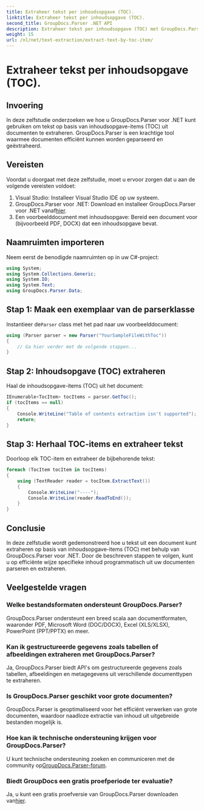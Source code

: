 ```yaml
---
title: Extraheer tekst per inhoudsopgave (TOC).
linktitle: Extraheer tekst per inhoudsopgave (TOC).
second_title: GroupDocs.Parser .NET API
description: Extraheer tekst per inhoudsopgave (TOC) met GroupDocs.Parser voor .NET. Leer efficiënte technieken voor het parseren van documenten voor gestructureerde gegevensextractie.
weight: 15
url: /nl/net/text-extraction/extract-text-by-toc-item/
---
```


# Extraheer tekst per inhoudsopgave (TOC).

## Invoering
In deze zelfstudie onderzoeken we hoe u GroupDocs.Parser voor .NET kunt gebruiken om tekst op basis van inhoudsopgave-items (TOC) uit documenten te extraheren. GroupDocs.Parser is een krachtige tool waarmee documenten efficiënt kunnen worden geparseerd en geëxtraheerd.
## Vereisten
Voordat u doorgaat met deze zelfstudie, moet u ervoor zorgen dat u aan de volgende vereisten voldoet:
1. Visual Studio: Installeer Visual Studio IDE op uw systeem.
2.  GroupDocs.Parser voor .NET: Download en installeer GroupDocs.Parser voor .NET vanaf[hier](https://releases.groupdocs.com/parser/net/).
3. Een voorbeelddocument met inhoudsopgave: Bereid een document voor (bijvoorbeeld PDF, DOCX) dat een inhoudsopgave bevat.

## Naamruimten importeren
Neem eerst de benodigde naamruimten op in uw C#-project:
```csharp
using System;
using System.Collections.Generic;
using System.IO;
using System.Text;
using GroupDocs.Parser.Data;
```
## Stap 1: Maak een exemplaar van de parserklasse
 Instantieer de`Parser` class met het pad naar uw voorbeelddocument:
```csharp
using (Parser parser = new Parser("YourSampleFileWithToc"))
{
    // Ga hier verder met de volgende stappen...
}
```
## Stap 2: Inhoudsopgave (TOC) extraheren
Haal de inhoudsopgave-items (TOC) uit het document:
```csharp
IEnumerable<TocItem> tocItems = parser.GetToc();
if (tocItems == null)
{
    Console.WriteLine("Table of contents extraction isn't supported");
    return;
}
```
## Stap 3: Herhaal TOC-items en extraheer tekst
Doorloop elk TOC-item en extraheer de bijbehorende tekst:
```csharp
foreach (TocItem tocItem in tocItems)
{
    using (TextReader reader = tocItem.ExtractText())
    {
        Console.WriteLine("----");
        Console.WriteLine(reader.ReadToEnd());
    }
}
```

## Conclusie
In deze zelfstudie wordt gedemonstreerd hoe u tekst uit een document kunt extraheren op basis van inhoudsopgave-items (TOC) met behulp van GroupDocs.Parser voor .NET. Door de beschreven stappen te volgen, kunt u op efficiënte wijze specifieke inhoud programmatisch uit uw documenten parseren en extraheren.

## Veelgestelde vragen
### Welke bestandsformaten ondersteunt GroupDocs.Parser?
GroupDocs.Parser ondersteunt een breed scala aan documentformaten, waaronder PDF, Microsoft Word (DOC/DOCX), Excel (XLS/XLSX), PowerPoint (PPT/PPTX) en meer.
### Kan ik gestructureerde gegevens zoals tabellen of afbeeldingen extraheren met GroupDocs.Parser?
Ja, GroupDocs.Parser biedt API's om gestructureerde gegevens zoals tabellen, afbeeldingen en metagegevens uit verschillende documenttypen te extraheren.
### Is GroupDocs.Parser geschikt voor grote documenten?
GroupDocs.Parser is geoptimaliseerd voor het efficiënt verwerken van grote documenten, waardoor naadloze extractie van inhoud uit uitgebreide bestanden mogelijk is.
### Hoe kan ik technische ondersteuning krijgen voor GroupDocs.Parser?
 U kunt technische ondersteuning zoeken en communiceren met de community op[GroupDocs.Parser-forum](https://forum.groupdocs.com/c/parser/17).
### Biedt GroupDocs een gratis proefperiode ter evaluatie?
Ja, u kunt een gratis proefversie van GroupDocs.Parser downloaden van[hier](https://releases.groupdocs.com/).